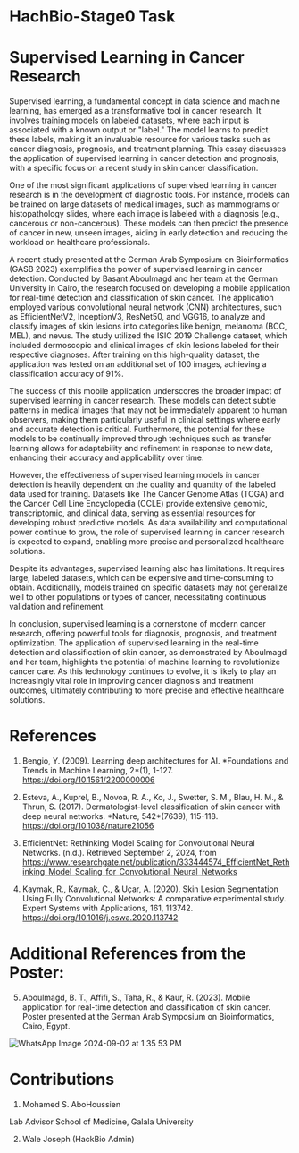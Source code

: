 # HachBio-Stage0 Task

# Supervised Learning in Cancer Research

Supervised learning, a fundamental concept in data science and machine learning, has emerged as a transformative tool in cancer research. It involves training models on labeled datasets, where each input is associated with a known output or "label." The model learns to predict these labels, making it an invaluable resource for various tasks such as cancer diagnosis, prognosis, and treatment planning. This essay discusses the application of supervised learning in cancer detection and prognosis, with a specific focus on a recent study in skin cancer classification.

One of the most significant applications of supervised learning in cancer research is in the development of diagnostic tools. For instance, models can be trained on large datasets of medical images, such as mammograms or histopathology slides, where each image is labeled with a diagnosis (e.g., cancerous or non-cancerous). These models can then predict the presence of cancer in new, unseen images, aiding in early detection and reducing the workload on healthcare professionals.

A recent study presented at the German Arab Symposium on Bioinformatics (GASB 2023\) exemplifies the power of supervised learning in cancer detection. Conducted by Basant Aboulmagd and her team at the German University in Cairo, the research focused on developing a mobile application for real-time detection and classification of skin cancer. The application employed various convolutional neural network (CNN) architectures, such as EfficientNetV2, InceptionV3, ResNet50, and VGG16, to analyze and classify images of skin lesions into categories like benign, melanoma (BCC, MEL), and nevus. The study utilized the ISIC 2019 Challenge dataset, which included dermoscopic and clinical images of skin lesions labeled for their respective diagnoses. After training on this high-quality dataset, the application was tested on an additional set of 100 images, achieving a classification accuracy of 91%.

The success of this mobile application underscores the broader impact of supervised learning in cancer research. These models can detect subtle patterns in medical images that may not be immediately apparent to human observers, making them particularly useful in clinical settings where early and accurate detection is critical. Furthermore, the potential for these models to be continually improved through techniques such as transfer learning allows for adaptability and refinement in response to new data, enhancing their accuracy and applicability over time.

However, the effectiveness of supervised learning models in cancer detection is heavily dependent on the quality and quantity of the labeled data used for training. Datasets like The Cancer Genome Atlas (TCGA) and the Cancer Cell Line Encyclopedia (CCLE) provide extensive genomic, transcriptomic, and clinical data, serving as essential resources for developing robust predictive models. As data availability and computational power continue to grow, the role of supervised learning in cancer research is expected to expand, enabling more precise and personalized healthcare solutions.

Despite its advantages, supervised learning also has limitations. It requires large, labeled datasets, which can be expensive and time-consuming to obtain. Additionally, models trained on specific datasets may not generalize well to other populations or types of cancer, necessitating continuous validation and refinement.

In conclusion, supervised learning is a cornerstone of modern cancer research, offering powerful tools for diagnosis, prognosis, and treatment optimization. The application of supervised learning in the real-time detection and classification of skin cancer, as demonstrated by Aboulmagd and her team, highlights the potential of machine learning to revolutionize cancer care. As this technology continues to evolve, it is likely to play an increasingly vital role in improving cancer diagnosis and treatment outcomes, ultimately contributing to more precise and effective healthcare solutions.

# References

1. Bengio, Y. (2009). Learning deep architectures for AI. \*Foundations and Trends in Machine Learning, 2\*(1), 1-127. https://doi.org/10.1561/2200000006

2. Esteva, A., Kuprel, B., Novoa, R. A., Ko, J., Swetter, S. M., Blau, H. M., & Thrun, S. (2017). Dermatologist-level classification of skin cancer with deep neural networks. \*Nature, 542\*(7639), 115-118. https://doi.org/10.1038/nature21056

3. EfficientNet: Rethinking Model Scaling for Convolutional Neural Networks. (n.d.). Retrieved September 2, 2024, from https://www.researchgate.net/publication/333444574_EfficientNet_Rethinking_Model_Scaling_for_Convolutional_Neural_Networks


4. Kaymak, R., Kaymak, Ç., & Uçar, A. (2020). Skin Lesion Segmentation Using Fully Convolutional Networks: A comparative experimental study. Expert Systems with Applications, 161, 113742. https://doi.org/10.1016/j.eswa.2020.113742



# Additional References from the Poster:

5. Aboulmagd, B. T., Affifi, S., Taha, R., & Kaur, R. (2023). Mobile application for real-time detection and classification of skin cancer. Poster presented at the German Arab Symposium on Bioinformatics, Cairo, Egypt. 


![WhatsApp Image 2024-09-02 at 1 35 53 PM](https://github.com/user-attachments/assets/c84846c4-4708-4a20-8b22-348677562449)


# Contributions 
1.  Mohamed S. AboHoussien 

  Lab Advisor School of Medicine, Galala University

2. Wale Joseph (HackBio Admin)
